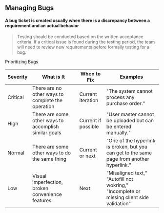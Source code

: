 ## Managing Bugs

#### A bug ticket is created usually when there is a discrepancy between a requirement and an actual behavior

> Testing should be conducted based on the written acceptance criteria. If a critical issue is found during the testing period, the team will need to review new requirements before formally testing for a bug.

Prioritizing Bugs

|Severity|What is It|When to Fix|Examples|
|-----|-----|-----|-----|
|Critical|There are no other ways to complete the operation|Current iteration|"The system cannot process any purchase order."|
|High|There are some other ways to accomplish similar goals|Current if possible|"User master cannot be uploaded but can be entered manually."|
|Normal|There are some other ways to do the same thing|Current or next|"One of the hyperlink is broken, but you can get to the same page from another hyperlink."|
|Low|Visual imperfection, broken convenience features|Next|"Misaligned text," "Autofill not wokring," "Incomplete or missing client side validation"|


